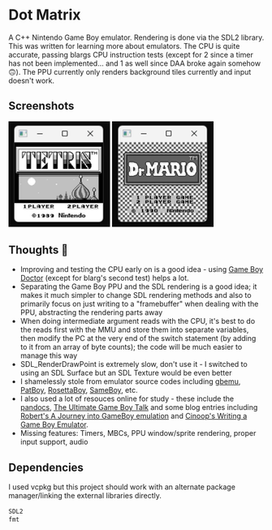 # Dot Matrix

A C++ Nintendo Game Boy emulator. Rendering is done via the SDL2 library. This was written for learning more about emulators. The CPU is quite accurate, passing blargs CPU instruction tests (except for 2 since a timer has not been implemented... and 1 as well since DAA broke again somehow 🙃). The PPU currently only renders background tiles currently and input doesn't work. 

## Screenshots

<img src="./screenshots/Tetris%20Title.png?raw=true" width="200"> <img src="./screenshots/Dr.%20Mario%20Title.png?raw=true" width="200"> 

## Thoughts 🤔

- Improving and testing the CPU early on is a good idea - using [Game Boy Doctor](https://robertheaton.com/gameboy-doctor/) (except for blarg's second test) helps a lot.
- Separating the Game Boy PPU and the SDL rendering is a good idea; it makes it much simpler to change SDL rendering methods and also to primarily focus on just writing to a "framebuffer" when dealing with the PPU, abstracting the rendering parts away
- When doing intermediate argument reads with the CPU, it's best to do the reads first with the MMU and store them into separate variables, then modify the PC at the very end of the switch statement (by adding to it from an array of byte counts); the code will be much easier to manage this way
- SDL_RenderDrawPoint is extremely slow, don't use it - I switched to using an SDL Surface but an SDL Texture would be even better
- I shamelessly stole from emulator source codes including [gbemu](https://github.com/jgilchrist/gbemu/), [PatBoy](https://github.com/Jonazan2/PatBoy/), [RosettaBoy](https://github.com/shish/rosettaboy/), [SameBoy](https://github.com/LIJI32/SameBoy/tree/master/), etc.
- I also used a lot of resouces online for study - these include the [pandocs](https://gbdev.io/pandocs/), [The Ultimate Game Boy Talk](https://www.youtube.com/watch?v=HyzD8pNlpwI) and some blog entries including [Robert's A Journey into GameBoy emulation](https://robertovaccari.com/blog/2020_09_26_gameboy/) and [Cinoop's Writing a Game Boy Emulator](https://cturt.github.io/cinoop.html).
- Missing features: Timers, MBCs, PPU window/sprite rendering, proper input support, audio

## Dependencies

I used vcpkg but this project should work with an alternate package manager/linking the external libraries directly.

```
SDL2
fmt
```
